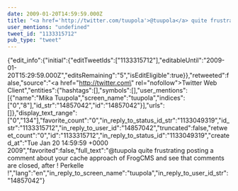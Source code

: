```yaml
---
date: 2009-01-20T14:59:59.000Z
title: "<a href='http://twitter.com/tuupola'>@tuupola</a> quite frustrating posting a comment about your cache approach of FrogCMS and see that comments are closed, after ! Perkelle !″"
user_mentions: "undefined"
tweet_id: "1133315712"
pub_type: "tweet"
---
```

{"edit_info":{"initial":{"editTweetIds":["1133315712"],"editableUntil":"2009-01-20T15:29:59.000Z","editsRemaining":"5","isEditEligible":true}},"retweeted":false,"source":"<a href=\"http://twitter.com\" rel=\"nofollow\">Twitter Web Client</a>","entities":{"hashtags":[],"symbols":[],"user_mentions":[{"name":"Mika Tuupola","screen_name":"tuupola","indices":["0","8"],"id_str":"14857042","id":"14857042"}],"urls":[]},"display_text_range":["0","134"],"favorite_count":"0","in_reply_to_status_id_str":"1133049319","id_str":"1133315712","in_reply_to_user_id":"14857042","truncated":false,"retweet_count":"0","id":"1133315712","in_reply_to_status_id":"1133049319","created_at":"Tue Jan 20 14:59:59 +0000 2009","favorited":false,"full_text":"@tuupola quite frustrating posting a comment about your cache approach of FrogCMS and see that comments are closed, after ! Perkelle !","lang":"en","in_reply_to_screen_name":"tuupola","in_reply_to_user_id_str":"14857042"}
